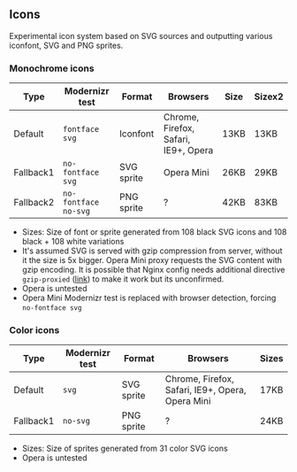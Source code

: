 ## Icons

Experimental icon system based on SVG sources and outputting various iconfont, SVG and PNG sprites.

### Monochrome icons

| Type      | Modernizr test           | Format     | Browsers                               | Size | Sizex2 |  
|-----------|--------------------------|------------|----------------------------------------|------|--------|
| Default   | ```fontface svg```       | Iconfont   | Chrome, Firefox, Safari, IE9+, Opera   | 13KB | 13KB   |
| Fallback1 | ```no-fontface svg```    | SVG sprite | Opera Mini                             | 26KB | 29KB   |
| Fallback2 | ```no-fontface no-svg``` | PNG sprite | ?                                      | 42KB | 83KB   |

* Sizes: Size of font or sprite generated from 108 black SVG icons and 108 black + 108 white variations
* It's assumed SVG is served with gzip compression from server, without it the size is 5x bigger. Opera Mini proxy requests the SVG content with gzip encoding. It is possible that Nginx config needs additional directive ```gzip-proxied``` ([link](https://github.com/h5bp/server-configs-nginx/blob/master/nginx.conf#L84)) to make it work but its unconfirmed.
* Opera is untested
* Opera Mini Modernizr test is replaced with browser detection, forcing ```no-fontface svg```


### Color icons
 
| Type      | Modernizr test           | Format     | Browsers                                         | Sizes |
|-----------|--------------------------|------------|--------------------------------------------------|-------|
| Default   | ```svg```                | SVG sprite | Chrome, Firefox, Safari, IE9+, Opera, Opera Mini | 17KB  |  
| Fallback1 | ```no-svg```             | PNG sprite | ?                                                | 24KB  |

* Sizes: Size of sprites generated from 31 color SVG icons
* Opera is untested